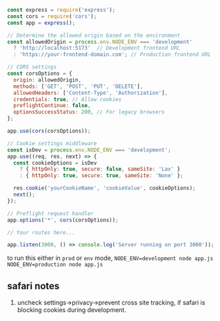 ```js
const express = require('express');
const cors = require('cors');
const app = express();

// Determine the allowed origin based on the environment
const allowedOrigin = process.env.NODE_ENV === 'development'
  ? 'http://localhost:5173'  // Development frontend URL
  : 'https://your-frontend-domain.com'; // Production frontend URL

// CORS settings
const corsOptions = {
  origin: allowedOrigin,
  methods: ['GET', 'POST', 'PUT', 'DELETE'],
  allowedHeaders: ['Content-Type', 'Authorization'],
  credentials: true, // Allow cookies
  preflightContinue: false,
  optionsSuccessStatus: 200, // For legacy browsers
};

app.use(cors(corsOptions));

// Cookie settings middleware
const isDev = process.env.NODE_ENV === 'development';
app.use((req, res, next) => {
  const cookieOptions = isDev
    ? { httpOnly: true, secure: false, sameSite: 'Lax' }
    : { httpOnly: true, secure: true, sameSite: 'None' };

  res.cookie('yourCookieName', 'cookieValue', cookieOptions);
  next();
});

// Preflight request handler
app.options('*', cors(corsOptions));

// Your routes here...

app.listen(3000, () => console.log('Server running on port 3000'));
```

to run this either in `prod` or `env` mode, 
`NODE_ENV=development node app.js`
`NODE_ENV=production node app.js`

## safari notes
1. uncheck settings->privacy->prevent cross site tracking, if safari is blocking cookies during development.